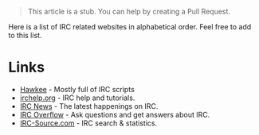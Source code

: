 >This article is a stub. You can help by creating a  Pull Request.

Here is a list of IRC related websites in alphabetical order. Feel free to add to this list.

# Links
* [Hawkee](http://hawkee.com/) -  Mostly full of IRC scripts
* [irchelp.org](https://irchelp.org) - IRC help and tutorials.
* [IRC News](http://ircnews.net) - The latest happenings on IRC.
* [IRC Overflow](https://irc-overflow.com) - Ask questions and get answers about IRC.
* [IRC-Source.com](https://irc-source.com) - IRC search & statistics.
